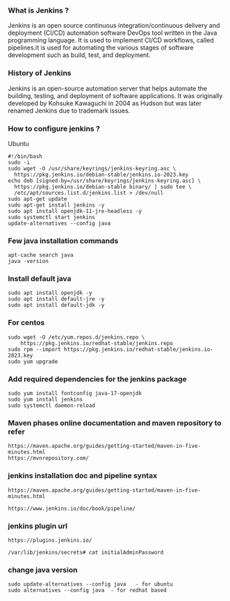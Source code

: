 ### What is Jenkins ? </br>
Jenkins is an open source continuous integration/continuous delivery and deployment (CI/CD) automation software DevOps tool written in the Java programming language. It is used to implement CI/CD workflows, called pipelines.it is used for automating the various stages of software development such as build, test, and deployment.

### History of Jenkins
Jenkins is an open-source automation server that helps automate the building, testing, and deployment of software applications. It was originally developed by Kohsuke Kawaguchi in 2004 as Hudson but was later renamed Jenkins due to trademark issues.

### How to configure jenkins ?
Ubuntu

```
#!/bin/bash
sudo -i
sudo wget -O /usr/share/keyrings/jenkins-keyring.asc \
  https://pkg.jenkins.io/debian-stable/jenkins.io-2023.key
echo deb [signed-by=/usr/share/keyrings/jenkins-keyring.asc] \
  https://pkg.jenkins.io/debian-stable binary/ | sudo tee \
  /etc/apt/sources.list.d/jenkins.list > /dev/null
sudo apt-get update
sudo apt-get install jenkins -y
sudo apt install openjdk-11-jre-headless -y
sudo systemctl start jenkins
update-alternatives --config java

```


### Few java installation commands
```
apt-cache search java
java -version
```

### Install default java 

```
sudo apt install openjdk -y
sudo apt install default-jre -y
sudo apt install default-jdk -y
```
 

### For centos
```
sudo wget -O /etc/yum.repos.d/jenkins.repo \
    https://pkg.jenkins.io/redhat-stable/jenkins.repo
sudo rpm --import https://pkg.jenkins.io/redhat-stable/jenkins.io-2023.key
sudo yum upgrade
```

### Add required dependencies for the jenkins package
```
sudo yum install fontconfig java-17-openjdk
sudo yum install jenkins
sudo systemctl daemon-reload
```
### Maven phases online documentation and maven repository to refer 
```
https://maven.apache.org/guides/getting-started/maven-in-five-minutes.html
https://mvnrepository.com/
```
### jenkins installation doc and pipeline syntax
```
https://maven.apache.org/guides/getting-started/maven-in-five-minutes.html

https://www.jenkins.io/doc/book/pipeline/
```
### jenkins plugin url
```
https://plugins.jenkins.io/

/var/lib/jenkins/secrets# cat initialAdminPassword 
```

### change java version 
```
sudo update-alternatives --config java   - for ubuntu
sudo alternatives --config java  - for redhat based
```
     
